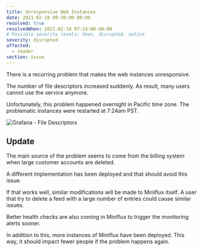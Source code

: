 ```yaml
---
title: Unresponsive Web Instances
date: 2021-02-18 00:30:00-08:00
resolved: true
resolvedWhen: 2021-02-18 07:24:00-08:00
# Possible severity levels: down, disrupted, notice
severity: disrupted
affected:
  - reader
section: issue
---
```


There is a recurring problem that makes the web instances unresponsive.

The number of file descriptors increased suddenly. As result, many users cannot use the service anymore.

Unfortunately, this problem happened overnight in Pacific time zone.
The problematic instances were restarted at 7:24am PST.

![Grafana - File Descriptors](/images/2021-02-18-file-descriptors.png)

## Update

The main source of the problem seems to come from the billing system when large customer accounts are deleted.

A different implementation has been deployed and that should avoid this issue.

If that works well, similar modifications will be made to Miniflux itself. A user that try to delete a feed with a large number of entries could cause similar issues.

Better health checks are also coming in Miniflux to trigger the monitoring alerts sooner.

In addition to this, more instances of Miniflux have been deployed. This way, it should impact fewer people if the problem happens again.
